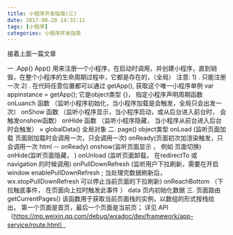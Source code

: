```yaml
---
title: 小程序开发指南(三)
date: 2017-08-28 14:32:11
tags: [小程序]
categories: 小程序开发指南
---
```

接着上面一篇文章

一 .App()
App() 用来注册一个小程序，在启动时调用，并创建小程序，直到销毁，在整个小程序的生命周期过程中，它都是存在的，（全局）
注意: 1) . 只能注册一次
2) . 在代码任意位置都可以通过 getApp(), 获取这个唯一小程序单例
var appinstance = getApp();
它是object类型 {}， 指定小程序声明周期函数
onLuanch 函数 （监听小程序初始化，当小程序加载是会触发，全局只会出发一次）
onShow 函数 （监听小程序显示，当小程序启动，或从后台进入前台时， 会触发onshow函数）
onHide 函数 （监听小程序隐藏， 当小程序从前台进入后台时会触发）
× globalData() 全局对象
二. page() object类型
onLoad (监听页面加载 页面刚加载时会调用一次，只会调用一次)
onReady(页面初次加渲染触发，只会调用一次 html -- onReady)
onshow(监听页面显示 ， 例如 页面切换)
onHide(监听页面隐藏， )
onUnload (监听页面卸载， 在redirectTo 或 navigation 的时候调用)
onPullDownRefresh (监听用户下拉刷新，需要在开启window enablePullDownRefresh ; 当处理完数据刷新后，wx.stopPullDownRefresh 可以停止当前页面的下拉刷新)
onReachBottom （下拉触底事件， 在页面向上拉时触发此事件 ）
data 页内初始化数据
三. 页面路由
getCurrentPages() 该函数用于获取当前页面栈的实例，以数组的形式按栈给出， 第一个页面是首页，最后一个页面是当前页；
详见 API（https://mp.weixin.qq.com/debug/wxadoc/dev/framework/app-service/route.html）